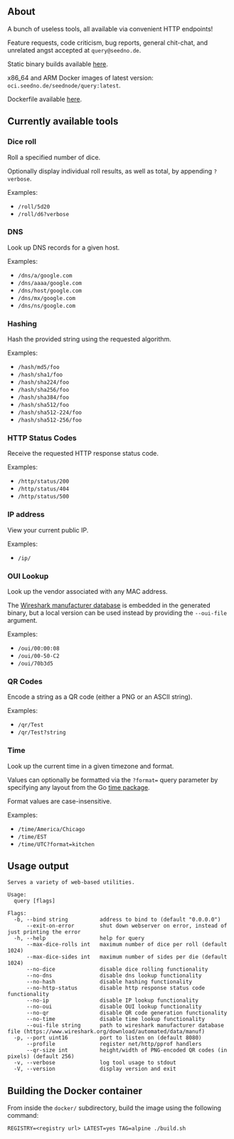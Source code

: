 ## About

A bunch of useless tools, all available via convenient HTTP endpoints!

Feature requests, code criticism, bug reports, general chit-chat, and unrelated angst accepted at `query@seedno.de`.

Static binary builds available [here](https://cdn.seedno.de/builds/query).

x86_64 and ARM Docker images of latest version: `oci.seedno.de/seednode/query:latest`.

Dockerfile available [here](https://git.seedno.de/seednode/query/raw/branch/master/docker/Dockerfile).

## Currently available tools

### Dice roll
Roll a specified number of dice.

Optionally display individual roll results, as well as total, by appending `?verbose`.

Examples:
- `/roll/5d20`
- `/roll/d6?verbose`

### DNS
Look up DNS records for a given host.

Examples:
- `/dns/a/google.com`
- `/dns/aaaa/google.com`
- `/dns/host/google.com`
- `/dns/mx/google.com`
- `/dns/ns/google.com`

### Hashing
Hash the provided string using the requested algorithm.

Examples:
- `/hash/md5/foo`
- `/hash/sha1/foo`
- `/hash/sha224/foo`
- `/hash/sha256/foo`
- `/hash/sha384/foo`
- `/hash/sha512/foo`
- `/hash/sha512-224/foo`
- `/hash/sha512-256/foo`

### HTTP Status Codes
Receive the requested HTTP response status code.

Examples:
- `/http/status/200`
- `/http/status/404`
- `/http/status/500`

### IP address
View your current public IP.

Examples:
- `/ip/`

### OUI Lookup
Look up the vendor associated with any MAC address.

The [Wireshark manufacturer database](https://www.wireshark.org/download/automated/data/manuf) is embedded in the generated binary, but a local version can be used instead by providing the `--oui-file` argument.

Examples:
- `/oui/00:00:08`
- `/oui/00-50-C2`
- `/oui/70b3d5`

### QR Codes
Encode a string as a QR code (either a PNG or an ASCII string).

Examples:
- `/qr/Test`
- `/qr/Test?string`

### Time
Look up the current time in a given timezone and format.

Values can optionally be formatted via the `?format=` query parameter by specifying any layout from the Go [time package](https://pkg.go.dev/time#pkg-constants).

Format values are case-insensitive.

Examples:
- `/time/America/Chicago`
- `/time/EST`
- `/time/UTC?format=kitchen`

## Usage output
```
Serves a variety of web-based utilities.

Usage:
  query [flags]

Flags:
  -b, --bind string          address to bind to (default "0.0.0.0")
      --exit-on-error        shut down webserver on error, instead of just printing the error
  -h, --help                 help for query
      --max-dice-rolls int   maximum number of dice per roll (default 1024)
      --max-dice-sides int   maximum number of sides per die (default 1024)
      --no-dice              disable dice rolling functionality
      --no-dns               disable dns lookup functionality
      --no-hash              disable hashing functionality
      --no-http-status       disable http response status code functionality
      --no-ip                disable IP lookup functionality
      --no-oui               disable OUI lookup functionality
      --no-qr                disable QR code generation functionality
      --no-time              disable time lookup functionality
      --oui-file string      path to wireshark manufacturer database file (https://www.wireshark.org/download/automated/data/manuf)
  -p, --port uint16          port to listen on (default 8080)
      --profile              register net/http/pprof handlers
      --qr-size int          height/width of PNG-encoded QR codes (in pixels) (default 256)
  -v, --verbose              log tool usage to stdout
  -V, --version              display version and exit
```

## Building the Docker container
From inside the `docker/` subdirectory, build the image using the following command:

`REGISTRY=<registry url> LATEST=yes TAG=alpine ./build.sh`

